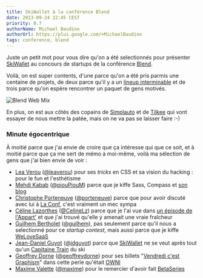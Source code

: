 ```yaml
---
title: SkiWallet à la conférence Blend
date: 2013-09-24 22:45 CEST
priority: 0.7
authorName: Michael Baudino
authorUrl: https://plus.google.com/+MichaelBaudino
tags: conference, blend
---
```


Juste un petit mot pour vous dire qu'on a été selectionnés pour présenter [SkiWallet](https://www.skiwallet.com) au concours de startups de la conférence [Blend](http://www.blendconference.com).

Voilà, on est super contents, d'une parce qu'on a été pris parmis une centaine de projets, de deux parce qu'il y a un [lineup interminable](http://www.blendconference.com/speakers) et de trois parce qu'on espère rencontrer un paquet de gens motivés.

![Blend Web Mix](blend-conf.png)

En plus, on est aux côtés des copains de [Simplauto](http://www.simplauto.com) et de [Tilkee](http://www.tilkee.com) qui vont essayer de nous mettre la patée, mais on ne va pas se laisser faire :-)


### Minute égocentrique

À moitié parce que j'ai envie de croire que ça intéresse qui que ce soit, et à moitié parce que ça me sert de mémo à moi-même, voilà ma sélection de gens que j'ai bien envie de voir :

* [Lea Verou](http://www.blendconference.com/speakers/lea-verou) ([@leaverou](http://www.twitter.com/leaverou)) pour ses _tricks_ en CSS et sa vision du hacking : pour le fun et l'esthétisme
* [Mehdi Kabab](http://www.blendconference.com/speakers/mehdi-kabab/) ([@piouPiouM](http://www.twitter.com/piouPiouM)) parce que je kiffe Sass, Compass et [son blog](http://pioupioum.fr)
* [Christophe Porteneuve](http://www.blendconference.com/speakers/christophe-porteneuve-2) ([@porteneuve](http://www.twitter.com/porteneuve)) parce que pour avoir discuté avec lui à [La Conf](http://2013.la-conf.org), c'est vraiment un mec sympa
* [Céline Lazorthes](http://www.blendconference.com/speakers/celine-lazorthes) ([@CelineLz](http://www.twitter.com/CelineLz)) parce que je l'ai vue dans [un épisode de l'Appart'](http://www.lachainetechno.tv/videos/lappart-16-celine-lazorthes-avec-leetchi-nous-reinventons-la-cagnotte-entre-amis) et que j'ai trouvé qu'elle y amenait une vraie fraîcheur
* [Guilhem Bertholet](http://www.blendconference.com/speakers/guilhem-bertholet) ([@guilhem](http://www.twitter.com/guilhem)), pas seulement parce qu'il nous a selectionné pour ce _startup contest_, mais aussi parce que je kiffe [WeLoveSaaS](http://welovesaas.com)
* [Jean-Daniel Guyot](http://www.blendconference.com/speakers/jean-daniel-guyot) ([@jdguyot](http://www.twitter.com/jdguyot)) parce que [SkiWallet](https://www.skiwallet.com) ne se veut après tout qu'un [Capitaine Train](https://app.capitainetrain.com) du ski
* [Geoffrey Dorne](http://www.blendconference.com/speakers/geoffrey-dorne) ([@geoffreydorne](http://www.twitter.com/geoffreydorne)) pour ses billets "[Vendredi c'est Graphism](http://owni.fr/tag/vendredi-graphism)" dans cette perle qu'était [OWNI](http://owni.fr)
* [Maxime Valette](http://www.blendconference.com/speakers/maxime-valette) ([@maxime](http://www.twitter.com/maxime)) pour le remercier d'avoir fait [BetaSeries](http://www.betaseries.com)
